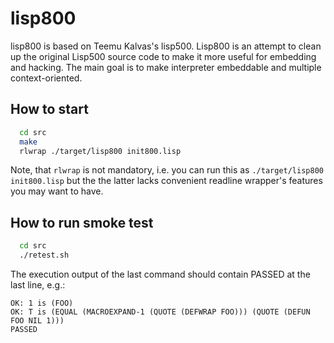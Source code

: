 lisp800
=======

lisp800 is based on Teemu Kalvas's lisp500. Lisp800 is an attempt to clean up the original Lisp500 source code to make it more useful for embedding and hacking.
The main goal is to make interpreter embeddable and multiple context-oriented.

## How to start
```bash
  cd src
  make
  rlwrap ./target/lisp800 init800.lisp
```
Note, that ``rlwrap`` is not mandatory, i.e. you can run this as ``./target/lisp800 init800.lisp`` but the the latter lacks convenient readline wrapper's features you may want to have.

## How to run smoke test
```bash
  cd src
  ./retest.sh
```
The execution output of the last command should contain PASSED at the last line, e.g.:
```text
OK: 1 is (FOO)
OK: T is (EQUAL (MACROEXPAND-1 (QUOTE (DEFWRAP FOO))) (QUOTE (DEFUN FOO NIL 1)))
PASSED
```
